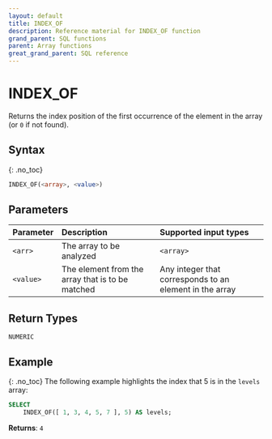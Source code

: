 ```yaml
---
layout: default
title: INDEX_OF
description: Reference material for INDEX_OF function
grand_parent: SQL functions
parent: Array functions
great_grand_parent: SQL reference
---
```


# INDEX\_OF

Returns the index position of the first occurrence of the element in the array (or `0` if not found).

## Syntax
{: .no_toc}

```sql
INDEX_OF(<array>, <value>)
```
## Parameters
| Parameter | Description                                       | Supported input types | 
| :--------- | :------------------------------------------------- | :----------|
| `<arr>`   | The array to be analyzed                         | `<array>` | 
| `<value>`     | The element from the array that is to be matched | Any integer that corresponds to an element in the array | 

## Return Types
`NUMERIC` 

## Example
{: .no_toc}
The following example highlights the index that 5 is in the `levels` array:

```sql
SELECT
	INDEX_OF([ 1, 3, 4, 5, 7 ], 5) AS levels;
```

**Returns**: `4`
